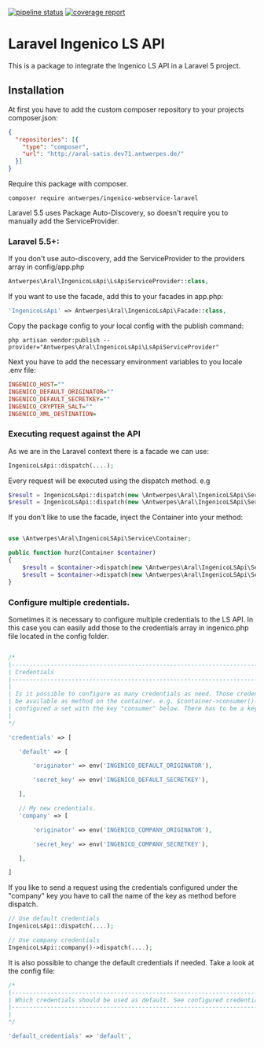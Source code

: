 [![pipeline status](https://doccheck.githost.io/aral-aktiengesellschaft/aral-ingenico-api-laravel/badges/develop/pipeline.svg)](https://doccheck.githost.io/aral-aktiengesellschaft/aral-ingenico-api-laravel/commits/develop)
[![coverage report](https://doccheck.githost.io/aral-aktiengesellschaft/aral-ingenico-api-laravel/badges/develop/coverage.svg)](https://doccheck.githost.io/aral-aktiengesellschaft/aral-ingenico-api-laravel/commits/develop)

# Laravel Ingenico LS API


This is a package to integrate the Ingenico LS API in a Laravel 5 project.

## Installation 

At first you have to add the custom composer repository to your projects composer.json:

```json
{
  "repositories": [{
    "type": "composer",
    "url": "http://aral-satis.dev71.antwerpes.de/"
  }]
}
```

Require this package with composer.

```shell
composer require antwerpes/ingenico-webservice-laravel
```

Laravel 5.5 uses Package Auto-Discovery, so doesn't require you to manually add the ServiceProvider. 

### Laravel 5.5+:

If you don't use auto-discovery, add the ServiceProvider to the providers array in config/app.php

```php
Antwerpes\Aral\IngenicoLsApi\LsApiServiceProvider::class,
```

If you want to use the facade, add this to your facades in app.php:

```php
'IngenicoLsApi' => Antwerpes\Aral\IngenicoLsApi\Facade::class,
```

Copy the package config to your local config with the publish command:

```shell
php artisan vendor:publish --provider="Antwerpes\Aral\IngenicoLsApi\LsApiServiceProvider"
```

Next you have to add the necessary environment variables to you locale .env file:

```ini
INGENICO_HOST=""
INGENICO_DEFAULT_ORIGINATOR=""
INGENICO_DEFAULT_SECRETKEY=""
INGENICO_CRYPTER_SALT=""
INGENICO_XML_DESTINATION=
```

### Executing request against the API

As we are in the Laravel context there is a facade we can use:

```php
IngenicoLsApi::dispatch(....);
```

Every request will be executed using the dispatch method. e.g

```php
$result = IngenicoLsApi::dispatch(new \Antwerpes\Aral\IngenicoLSApi\Service\Auth\ConsumerLogin('foo@bar.de', 'foobar'));
$result = IngenicoLsApi::dispatch(new \Antwerpes\Aral\IngenicoLSApi\Service\Account\GetDetails('my_account_token'));
```

If you don't like to use the facade, inject the Container into your method:

```php

use \Antwerpes\Aral\IngenicoLSApi\Service\Container;

public function hurz(Container $container)
{
    $result = $container->dispatch(new \Antwerpes\Aral\IngenicoLSApi\Service\Auth\ConsumerLogin('foo@bar.de', 'foobar'));
    $result = $container->dispatch(new \Antwerpes\Aral\IngenicoLSApi\Service\Account\GetDetails('my_account_token'));
}
```

### Configure multiple credentials.

Sometimes it is necessary to configure multiple credentials to the LS API. In this case you can easily add those to the credentials array in ingenico.php file located in the config folder.

 ```php

/*
|--------------------------------------------------------------------------
| Credentials
|--------------------------------------------------------------------------
|
| Is it possible to configure as many credentials as need. Those credentials will
| be available as method on the container. e.g. $container->consumer()->.... if you have
| configured a set with the key "consumer" below. There has to be a key "default".
|
*/

'credentials' => [

    'default' => [

        'originator' => env('INGENICO_DEFAULT_ORIGINATOR'),

        'secret_key' => env('INGENICO_DEFAULT_SECRETKEY'),

    ],

    // My new credentials.
    'company' => [

        'originator' => env('INGENICO_COMPANY_ORIGINATOR'),

        'secret_key' => env('INGENICO_COMPANY_SECRETKEY'),

    ],

]
 ```
 
If you like to send a request using the credentials configured under the "company" key you have to call the name of the key as method before dispatch.
 
```php
// Use default credentials
IngenicoLsApi::dispatch(....);

// Use company credentials
IngenicoLsApi::company()->dispatch(....);
```
 
It is also possible to change the default credentials if needed. Take a look at the config file:

```php
/*
|--------------------------------------------------------------------------
| Which credentials should be used as default. See configured credentials below
|--------------------------------------------------------------------------
|
*/

'default_credentials' => 'default',
```
